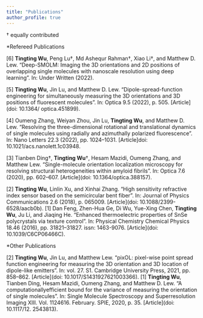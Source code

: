 ```yaml
---
title: "Publications"
author_profile: true
---
```



† equally contributed

*Refereed Publications

[6] __Tingting Wu__, Peng Lu†, Md Ashequr Rahman†, Xiao Li†, and Matthew D. Lew. “Deep-SMOLM: Imaging
the 3D orientations and 2D positions of overlapping single molecules with nanoscale resolution using deep
learning”. In: Under Written (2022).


[5] __Tingting Wu__, Jin Lu, and Matthew D. Lew. “Dipole-spread-function engineering for simultaneously measuring
the 3D orientations and 3D positions of fluorescent molecules”. In: Optica 9.5 (2022), p. 505. [Article](doi: 10.1364/
optica.451899).


[4] Oumeng Zhang, Weiyan Zhou, Jin Lu, __Tingting Wu__, and Matthew D. Lew. “Resolving the three-dimensional
rotational and translational dynamics of single molecules using radially and azimuthally polarized fluorescence”.
In: Nano Letters 22.3 (2022), pp. 1024–1031. [Article]doi: 10.1021/acs.nanolett.1c03948.


[3] Tianben Ding†, __Tingting Wu__†, Hesam Mazidi, Oumeng Zhang, and Matthew Lew. “Single-molecule orientation
localization microscopy for resolving structural heterogeneities within amyloid fibrils”. In: Optica 7.6
(2020), pp. 602–607. [Article](doi: 10.1364/optica.388157).


[2] __Tingting Wu__, Linlin Xu, and Xinhai Zhang. “High sensitivity refractive index sensor based on the semicircular
bent fiber”. In: Journal of Physics Communications 2.6 (2018), p. 065009. [Article](doi: 10.1088/2399-6528/aacb0b).
[1] Dan Feng, Zhen-Hua Ge, Di Wu, Yue-Xing Chen, __Tingting Wu__, Ju Li, and Jiaqing He. “Enhanced thermoelectric
properties of SnSe polycrystals via texture control”. In: Physical Chemistry Chemical Physics 18.46
(2016), pp. 31821–31827. issn: 1463-9076. [Article](doi: 10.1039/C6CP06466C).

*Other Publications

[2] __Tingting Wu__, Jin Lu, and Matthew Lew. “pixOL: pixel-wise point spread function engineering for measuring
the 3D orientation and 3D location of dipole-like emitters”. In: vol. 27. S1. Cambridge University Press, 2021,
pp. 858–862. [Article](doi: 10.1017/S1431927621003366).
[1] __Tingting Wu__, Tianben Ding, Hesam Mazidi, Oumeng Zhang, and Matthew D. Lew. “A computationallyefficient
bound for the variance of measuring the orientation of single molecules”. In: Single Molecule Spectroscopy
and Superresolution Imaging XIII. Vol. 1124616. February. SPIE, 2020, p. 35. [Article](doi: 10.1117/12.
2543813).
